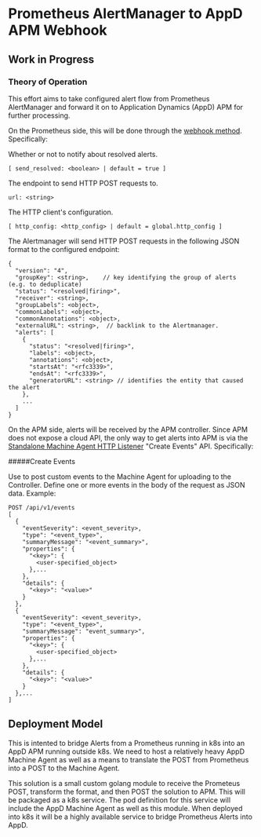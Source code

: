 # Prometheus AlertManager to AppD APM Webhook

## Work in Progress

### Theory of Operation

This effort aims to take configured alert flow from Prometheus AlertManager and forward it on to Application Dynamics (AppD) APM for further processing.

On the Prometheus side, this will be done through the [webhook method](https://prometheus.io/docs/alerting/configuration/#webhook_config).  Specifically:

Whether or not to notify about resolved alerts.  

```
[ send_resolved: <boolean> | default = true ]
```
The endpoint to send HTTP POST requests to.  

```
url: <string>
```

The HTTP client's configuration.  

```
[ http_config: <http_config> | default = global.http_config ]
```

The Alertmanager will send HTTP POST requests in the following JSON format to the configured endpoint:  

```
{
  "version": "4",
  "groupKey": <string>,    // key identifying the group of alerts (e.g. to deduplicate)
  "status": "<resolved|firing>",
  "receiver": <string>,
  "groupLabels": <object>,
  "commonLabels": <object>,
  "commonAnnotations": <object>,
  "externalURL": <string>,  // backlink to the Alertmanager.
  "alerts": [
    {
      "status": "<resolved|firing>",
      "labels": <object>,
      "annotations": <object>,
      "startsAt": "<rfc3339>",
      "endsAt": "<rfc3339>",
      "generatorURL": <string> // identifies the entity that caused the alert
    },
    ...
  ]
}
```

On the APM side, alerts will be received by the APM controller.  Since APM does not expose a cloud API, the only way to get alerts into APM is via the [Standalone Machine Agent HTTP Listener](https://docs.appdynamics.com/display/PRO44/Standalone+Machine+Agent+HTTP+Listener) "Create Events" API.  Specifically:

#####Create Events

Use to post custom events to the Machine Agent for uploading to the Controller. Define one or more events in the body of the request as JSON data. Example:

```
POST /api/v1/events  
[
  {
    "eventSeverity": <event_severity>,
    "type": "<event_type>",
    "summaryMessage": "<event_summary>",
    "properties": {
      "<key>": {
        <user-specified_object>
      },...
    },
    "details": {
      "<key>": "<value>"
    }
  },
  {
    "eventSeverity": <event_severity>,
    "type": "<event_type>",
    "summaryMessage": "event_summary>",
    "properties": {
      "<key>": {
        <user-specified_object>
      },...
    },
    "details": {
      "<key>": "<value>"
    }
  },...
]
```

## Deployment Model

This is intented to bridge Alerts from a Prometheus running in k8s into an AppD APM running outside k8s.  We need to host a relatively heavy AppD Machine Agent as well as a means to translate the POST from Prometheus into a POST to the Machine Agent.

This solution is a small custom golang module to receive the Prometeus POST, transform the format, and then POST the solution to APM.  This will be packaged as a k8s service.  The pod definition for this service will include the AppD Machine Agent as well as this module.  When deployed into k8s it will be a highly available service to bridge Prometheus Alerts into AppD.




